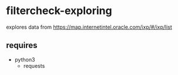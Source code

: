 # filtercheck-exploring

explores data from https://map.internetintel.oracle.com/ixp/#/ixp/list

## requires

* python3
  * requests 

